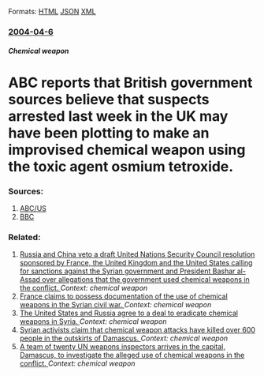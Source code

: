 
Formats: [HTML](/news/2004/04/6/abc-reports-that-british-government-sources-believe-that-suspects-arrested-last-week-in-the-uk-may-have-been-plotting-to-make-an-improvised.html)  [JSON](/news/2004/04/6/abc-reports-that-british-government-sources-believe-that-suspects-arrested-last-week-in-the-uk-may-have-been-plotting-to-make-an-improvised.json)  [XML](/news/2004/04/6/abc-reports-that-british-government-sources-believe-that-suspects-arrested-last-week-in-the-uk-may-have-been-plotting-to-make-an-improvised.xml)  

### [2004-04-6](/news/2004/04/6/index.md)

##### Chemical weapon
#  ABC reports that British government sources believe that suspects arrested last week in the UK may have been plotting to make an improvised chemical weapon using the toxic agent osmium tetroxide. 




### Sources:

1. [ABC/US](http://abcnews.go.com/sections/WNT/Investigation/poison_bomb_plot_040405-1.html)
2. [BBC](http://news.bbc.co.uk/1/hi/uk/3603961.stm)

### Related:

1. [Russia and China veto a draft United Nations Security Council resolution sponsored by France, the United Kingdom and the United States calling for sanctions against the Syrian government and President Bashar al-Assad over allegations that the government used chemical weapons in the conflict. ](/news/2017/03/1/russia-and-china-veto-a-draft-united-nations-security-council-resolution-sponsored-by-france-the-united-kingdom-and-the-united-states-calli.md) _Context: chemical weapon_
2. [France claims to possess documentation of the use of chemical weapons in the Syrian civil war. ](/news/2013/09/3/france-claims-to-possess-documentation-of-the-use-of-chemical-weapons-in-the-syrian-civil-war.md) _Context: chemical weapon_
3. [The United States and Russia agree to a deal to eradicate chemical weapons in Syria. ](/news/2013/09/16/the-united-states-and-russia-agree-to-a-deal-to-eradicate-chemical-weapons-in-syria.md) _Context: chemical weapon_
4. [Syrian activists claim that chemical weapon attacks have killed over 600 people in the outskirts of Damascus. ](/news/2013/08/21/syrian-activists-claim-that-chemical-weapon-attacks-have-killed-over-600-people-in-the-outskirts-of-damascus.md) _Context: chemical weapon_
5. [A team of twenty UN weapons inspectors arrives in the capital, Damascus, to investigate the alleged use of chemical weapons in the conflict. ](/news/2013/08/18/a-team-of-twenty-un-weapons-inspectors-arrives-in-the-capital-damascus-to-investigate-the-alleged-use-of-chemical-weapons-in-the-conflict.md) _Context: chemical weapon_
